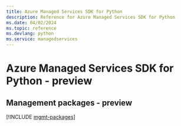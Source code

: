 ```yaml
---
title: Azure Managed Services SDK for Python
description: Reference for Azure Managed Services SDK for Python
ms.date: 04/02/2024
ms.topic: reference
ms.devlang: python
ms.service: managedservices
---
```

# Azure Managed Services SDK for Python - preview

## Management packages - preview
[!INCLUDE [mgmt-packages](managed-services-mgmt-index.md)]